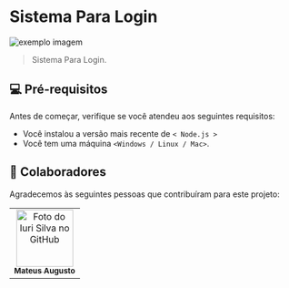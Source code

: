 # Sistema Para Login

<img src="https://miro.medium.com/max/930/0*MNVJq_8e0SJoqZb5.jpg" alt="exemplo imagem">

>  Sistema Para Login.

## 💻 Pré-requisitos

Antes de começar, verifique se você atendeu aos seguintes requisitos:

* Você instalou a versão mais recente de `< Node.js >`
* Você tem uma máquina `<Windows / Linux / Mac>`. 

## 🤝 Colaboradores

Agradecemos às seguintes pessoas que contribuíram para este projeto:

<table>
  <tr>
    <td align="center">
      <a href="#">
        <img src="https://i.pinimg.com/736x/a0/fd/24/a0fd243fc8a65b1618cfa58701cd5078.jpg" width="100px;" alt="Foto do Iuri Silva no GitHub"/><br>
        <sub>
          <b>Mateus Augusto</b>
        </sub>
      </a>
    </td>
  </tr>
</table>

 

